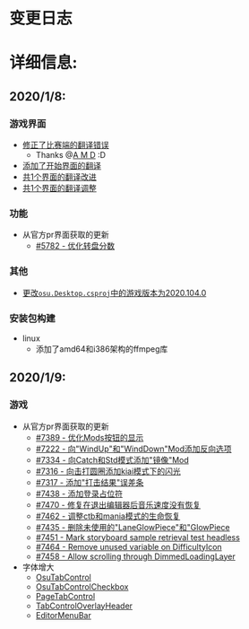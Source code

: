 # 变更日志

# 详细信息:
## 2020/1/8:
### 游戏界面
*   [修正了比赛端的翻译错误](osu.Game.Tournament/TournamentSceneManager.cs)
    *   Thanks @[A M D](https://osu.ppy.sh/users/5321112) :D
*   [添加了开始界面的翻译](osu.Game/Screens/Menu/Disclaimer.cs)
*   [共1个界面的翻译改进](osu.Game/Overlays/Profile/Sections/BeatmapsSection.cs)
*   [共1个界面的翻译调整](osu.Game/Updater/SimpleUpdateManager.cs)
### 功能
*   从官方pr界面获取的更新
    *   [#5782 - 优化转盘分数](https://github.com/ppy/osu/pull/5782)
### 其他
*   [更改`osu.Desktop.csproj`中的游戏版本为2020.104.0](osu.Desktop/osu.Desktop.csproj)
### 安装包构建
*   linux
    *   添加了amd64和i386架构的ffmpeg库
## 2020/1/9:
### 游戏
*   从官方pr界面获取的更新
    *   [#7389 - 优化Mods按钮的显示](https://github.com/ppy/osu/pull/7389)
    *   [#7222 - 向"WindUp"和"WindDown"Mod添加反向选项](https://github.com/ppy/osu/pull/7222)
    *   [#7334 - 向Catch和Std模式添加"镜像"Mod](https://github.com/ppy/osu/pull/7334)
    *   [#7316 - 向击打圆圈添加kiai模式下的闪光](https://github.com/ppy/osu/pull/7316)
    *   [#7317 - 添加"打击结果"误差条](https://github.com/ppy/osu/pull/7317)
    *   [#7438 - 添加登录占位符](https://github.com/ppy/osu/pull/7438)
    *   [#7470 - 修复在退出编辑器后音乐速度没有恢复](https://github.com/ppy/osu/pull/7470)
    *   [#7462 - 调整ctb和mania模式的生命恢复](https://github.com/ppy/osu/pull/7462)
    *   [#7435 - 删除未使用的"LaneGlowPiece"和"GlowPiece](https://github.com/ppy/osu/pull/7435)
    *   [#7451 - Mark storyboard sample retrieval test headless](https://github.com/ppy/osu/pull/7451)
    *   [#7464 - Remove unused variable on DifficultyIcon](https://github.com/ppy/osu/pull/7464)
    *   [#7458 - Allow scrolling through DimmedLoadingLayer](https://github.com/ppy/osu/pull/7464)
*   字体增大
    *   [OsuTabControl](osu.Game/Graphics/UserInterface/OsuTabControl.cs)
    *   [OsuTabControlCheckbox](osu.Game/Screens/Edit/Components/Menus/EditorMenuBar.cs)
    *   [PageTabControl](osu.Game/Graphics/UserInterface/PageTabControl.cs)
    *   [TabControlOverlayHeader](osu.Game/Overlays/TabControlOverlayHeader.cs)
    *   [EditorMenuBar](osu.Game/Screens/Edit/Components/Menus/EditorMenuBar.cs)